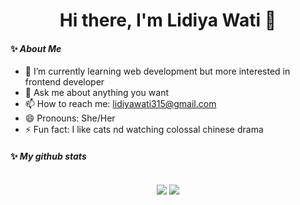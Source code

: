 ### <h1 align="center"> Hi there, I'm Lidiya Wati 👋 </h1>

#### ✨ _About Me_ 

- 🌱 I’m currently learning web development but more interested in frontend developer
- 💬 Ask me about anything you want
- 📫 How to reach me: lidiyawati315@gmail.com
- 😄 Pronouns: She/Her
- ⚡ Fun fact: I like cats nd watching colossal chinese drama

#### ✨ _My github stats_ <br><br>
<p align="center">
  <img src="https://github-readme-stats.vercel.app/api?username=Lidiya135&show_icons=true&include_all_commits=true&theme=monokai" alt="" /><br />
  <img src="https://github-readme-streak-stats.herokuapp.com/?user=Lidiya135&theme=monokai"/>
  <img src="https://github-readme-stats.vercel.app/api/top-langs/?username=Lidiya135&layout=compact&theme=monokai&langs_count=12"/><br />
</p>
